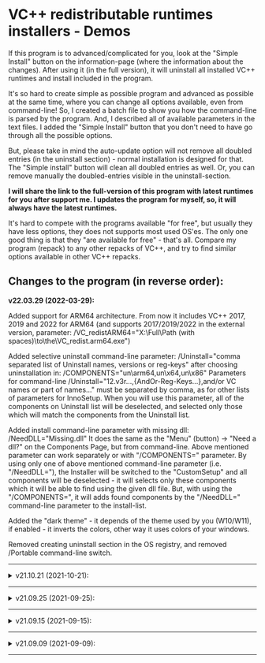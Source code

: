 # VC++ redistributable runtimes installers - Demos

If this  program is to advanced/complicated for you, look at the "Simple Install" button on the information-page (where the information about the changes). After using it (in the full version), it will uninstall all installed VC++ runtimes and install included in the program.

It's so hard to create simple as possible program and advanced as possible at the same time, where you can change all options available, even from command-line! So, I created a batch file to show you how the command-line is parsed by the program. And, I described all of available parameters in the text files.
I added the "Simple Install" button that you don't need to have go through all the possible options.

But, please take in mind the auto-update option will not remove all doubled entries (in the uninstall section) - normal installation is designed for that. The "Simple install" button will clean all doubled entries as well. Or, you can remove manually the doubled-entries visible in the uninstall-section.

**I will share the link to the full-version of this program with latest runtimes for you after support me. I updates the program for myself, so, it will always have the latest runtimes.**

It's hard to compete with the programs available "for free", but usually they have less options, they does not supports most used OS'es. The only one good thing is that they "are available for free" - that's all.
Compare my program (repack) to any other repacks of VC++, and try to find similar options available in other VC++ repacks.

## Changes to the program (in reverse order):

**v22.03.29 (2022-03-29):**

Added support for ARM64 architecture. From now it includes VC++ 2017, 2019 and 2022 for ARM64 (and supports 2017/2019/2022 in the external version, parameter: /VC_redistARM64="X:\Full\Path (with spaces)\to\the\VC_redist.arm64.exe")

Added selective uninstall command-line parameter:
/Uninstall="comma separated list of Uninstall names, versions or reg-keys"
after choosing uninstallation in:
/COMPONENTS="un\arm64,un\x64,un\x86"
Parameters for command-line /Uninstall="12.v3r...,{AndOr-Reg-Keys...},and/or VC names or part of names..." must be separated by comma, as for other lists of parameters for InnoSetup. When you will use this parameter, all of the components on Uninstall list will be deselected, and selected only those which will match the components from the Uninstall list.

Added install command-line parameter with missing dll:
/NeedDLL="Missing.dll"
It does the same as the "Menu" (button) -> "Need a dll?" on the Components Page, but from command-line.
Above mentioned parameter can work separately or with "/COMPONENTS=" parameter.
By using only one of above mentioned command-line parameter (i.e. "/NeedDLL="), the Installer will be switched to the "CustomSetup" and all components will be deselected - it will selects only these components which it will be able to find using the given dll file.
But, with using the "/COMPONENTS=", it will adds found components by the "/NeedDLL=" command-line parameter to the install-list.

Added the "dark theme" - it depends of the theme used by you (W10/W11), if enabled - it inverts the colors, other way it uses colors of your windows.

Removed creating uninstall section in the OS registry, and removed /Portable command-line switch.

---

<details><summary>v21.10.21 (2021-10-21):</summary>

Added the "PreveiewOnTaskBarAW.isi" to show you that my solution works without any problems, so, now you can see preview of the Installer window/messages on the Task-Bar.

</details>

---

<details><summary>v21.09.25 (2021-09-25):</summary>

Updated VC++ 2022 to the latest version.

</details>

---

<details><summary>v21.09.15 (2021-09-15):</summary>

Command line parameter /Portable skips checking for the First Full Uninstall and skips creating uninstall entry in the OS registry.
Please remember that the Auto-Update option does not remove all old runtimes installed, only the last one.
So, to remove all doubled entries in the Uninstall section, you need to Uninstall all of them and Install again.

From now you can use it as standard InnoSetup installer with standard InnoSetup parameters (/TYPE=type name & /COMPONENTS="comma separated list of component names"), or you can use predefined parameters, which can be found in the: "Menu" (button on the Components page) -> "Parameters?" (and click on this button few more times).

And, the installer returns the amount of operations done in the Uninstallation/Installation process as return-code/exit-code. But because InnoSetup internal error-codes are above zero (and I can't change it without recompiling the source code), it returns the amount of operations done below zero.
For example the exit-code 0 in Update (Auto-Update) means that nothing has to be updated, all runtime libraries are in current versions.
And the exit-code -1 means that one operation was done in the Uninstallation and/or Installation process (depends of your choices), and so on...

If your computer has low resources, or weak graphics card, or you are not interested about the MSI log messages. You can add the /Silent command line parameter, which informs the InnoSetup installer to not display the "Microsoft Software Installer" (MSI) log messages on the installing page, which should speed up (a bit) the installing time.

</details>

---

<details><summary>v21.09.09 (2021-09-09):</summary>

I completely rebuilt the entire installer and added VC++ runtimes 2022.

If you select VC++ version 2022 for install, or you use command line parameter /SelectVcVersion="2022", and you will specify components to install in the /COMPONENTS="x64\2015\additional,x86\2017\minimum" (for example), the installer will replace the "2015" and "2017" for selected VC++ version, i.e. "2022", and will select correct components for install.
The same if you select another VC++ version for install and you select different components to install than the selected VC++, in the group of 2015, 2017, 2019 and 2022.
</details>

---
